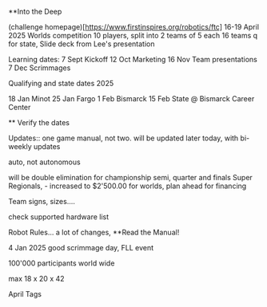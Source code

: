 **Into the Deep

(challenge homepage)[https://www.firstinspires.org/robotics/ftc]
16-19 April 2025 Worlds competition
10 players, split into 2 teams of 5 each
16 teams q for state, 
Slide deck from Lee's presentation 

Learning dates:
7 Sept Kickoff
12 Oct Marketing
16 Nov Team presentations
7 Dec  Scrimmages

Qualifying and state dates 2025

18 Jan  Minot
25 Jan Fargo
1 Feb Bismarck
15 Feb State @ Bismarck Career Center

** Verify the dates

Updates::
one game manual, not two. will be updated later today, with bi-weekly updates

auto, not autonomous

will be double elimination for championship
	semi, quarter and finals
Super Regionals, 
	-
increased to $2'500.00 for worlds, plan ahead for financing

Team signs, sizes....

check supported hardware list

Robot Rules...
a lot of changes, **Read the Manual!


4 Jan 2025
	good scrimmage day, FLL event



100'000 participants world wide

max 18 x 20 x 42

April Tags








	





